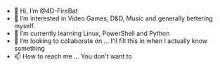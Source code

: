 - 👋 Hi, I’m @4D-FireBat
- 👀 I’m interested in Video Games, D&D, Music and generally bettering myself.
- 🌱 I’m currently learning Linux, PowerShell and Python
- 💞️ I’m looking to collaborate on ... I'll fill this in when I actually know something
- 📫 How to reach me ... You don't want to

<!---
4D-FireBat/4D-FireBat is a ✨ special ✨ repository because its `README.md` (this file) appears on your GitHub profile.
You can click the Preview link to take a look at your changes.
--->
